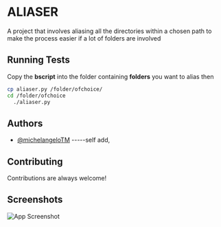 
# ALIASER

A project that involves aliasing all the directories within a chosen path to make the 
process easier if a lot of folders are involved

## Running Tests

Copy the <b>bscript</b> into the folder containing <b>folders</b> you want to alias then

```bash
cp aliaser.py /folder/ofchoice/
cd /folder/ofchoice
  ./aliaser.py
```

  
## Authors


- [@michelangeloTM](https://www.github.com/michelangeloTM)
-----self add,


  
## Contributing

Contributions are always welcome!



  
## Screenshots

![App Screenshot](![image](https://user-images.githubusercontent.com/44660508/131410639-40c8eaec-0692-458c-8df4-ec7b95448f72.png))

  
